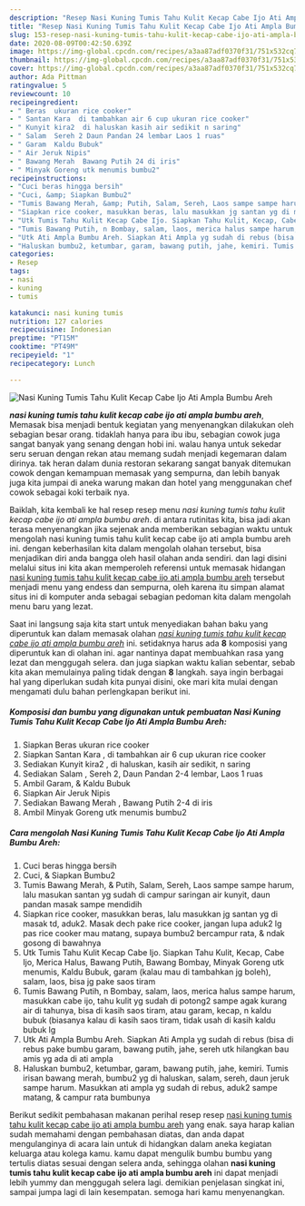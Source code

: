 ```yaml
---
description: "Resep Nasi Kuning Tumis Tahu Kulit Kecap Cabe Ijo Ati Ampla Bumbu Areh yang nikmat"
title: "Resep Nasi Kuning Tumis Tahu Kulit Kecap Cabe Ijo Ati Ampla Bumbu Areh yang nikmat"
slug: 153-resep-nasi-kuning-tumis-tahu-kulit-kecap-cabe-ijo-ati-ampla-bumbu-areh-yang-nikmat
date: 2020-08-09T00:42:50.639Z
image: https://img-global.cpcdn.com/recipes/a3aa87adf0370f31/751x532cq70/nasi-kuning-tumis-tahu-kulit-kecap-cabe-ijo-ati-ampla-bumbu-areh-foto-resep-utama.jpg
thumbnail: https://img-global.cpcdn.com/recipes/a3aa87adf0370f31/751x532cq70/nasi-kuning-tumis-tahu-kulit-kecap-cabe-ijo-ati-ampla-bumbu-areh-foto-resep-utama.jpg
cover: https://img-global.cpcdn.com/recipes/a3aa87adf0370f31/751x532cq70/nasi-kuning-tumis-tahu-kulit-kecap-cabe-ijo-ati-ampla-bumbu-areh-foto-resep-utama.jpg
author: Ada Pittman
ratingvalue: 5
reviewcount: 10
recipeingredient:
- " Beras  ukuran rice cooker"
- " Santan Kara  di tambahkan air 6 cup ukuran rice cooker"
- " Kunyit kira2  di haluskan kasih air sedikit n saring"
- " Salam  Sereh 2 Daun Pandan 24 lembar Laos 1 ruas"
- " Garam  Kaldu Bubuk"
- " Air Jeruk Nipis"
- " Bawang Merah  Bawang Putih 24 di iris"
- " Minyak Goreng utk menumis bumbu2"
recipeinstructions:
- "Cuci beras hingga bersih"
- "Cuci, &amp; Siapkan Bumbu2"
- "Tumis Bawang Merah, &amp; Putih, Salam, Sereh, Laos sampe sampe harum, lalu masukan santan yg sudah di campur saringan air kunyit, daun pandan masak sampe mendidih"
- "Siapkan rice cooker, masukkan beras, lalu masukkan jg santan yg di masak td, aduk2. Masak dech pake rice cooker, jangan lupa aduk2 lg pas rice cooker mau matang, supaya bumbu2 bercampur rata, &amp; ndak gosong di bawahnya"
- "Utk Tumis Tahu Kulit Kecap Cabe Ijo. Siapkan Tahu Kulit, Kecap, Cabe Ijo, Merica Halus, Bawang Putih, Bawang Bombay, Minyak Goreng utk menumis, Kaldu Bubuk, garam (kalau mau di tambahkan jg boleh), salam, laos, bisa jg pake saos tiram"
- "Tumis Bawang Putih, n Bombay, salam, laos, merica halus sampe harum, masukkan cabe ijo, tahu kulit yg sudah di potong2 sampe agak kurang air di tahunya, bisa di kasih saos tiram, atau garam, kecap, n kaldu bubuk (biasanya kalau di kasih saos tiram, tidak usah di kasih kaldu bubuk lg"
- "Utk Ati Ampla Bumbu Areh. Siapkan Ati Ampla yg sudah di rebus (bisa di rebus pake bumbu garam, bawang putih, jahe, sereh utk hilangkan bau amis yg ada di ati ampla"
- "Haluskan bumbu2, ketumbar, garam, bawang putih, jahe, kemiri. Tumis irisan bawang merah, bumbu2 yg di haluskan, salam, sereh, daun jeruk sampe harum. Masukkan ati ampla yg sudah di rebus, aduk2 sampe matang, &amp; campur rata bumbunya"
categories:
- Resep
tags:
- nasi
- kuning
- tumis

katakunci: nasi kuning tumis 
nutrition: 127 calories
recipecuisine: Indonesian
preptime: "PT15M"
cooktime: "PT49M"
recipeyield: "1"
recipecategory: Lunch

---
```



![Nasi Kuning Tumis Tahu Kulit Kecap Cabe Ijo Ati Ampla Bumbu Areh](https://img-global.cpcdn.com/recipes/a3aa87adf0370f31/751x532cq70/nasi-kuning-tumis-tahu-kulit-kecap-cabe-ijo-ati-ampla-bumbu-areh-foto-resep-utama.jpg)

<b><i>nasi kuning tumis tahu kulit kecap cabe ijo ati ampla bumbu areh</i></b>, Memasak bisa menjadi bentuk kegiatan yang menyenangkan dilakukan oleh sebagian besar orang. tidaklah hanya para ibu ibu, sebagian cowok juga sangat banyak yang senang dengan hobi ini. walau hanya untuk sekedar seru seruan dengan rekan atau memang sudah menjadi kegemaran dalam dirinya. tak heran dalam dunia restoran sekarang sangat banyak ditemukan cowok dengan kemampuan memasak yang sempurna, dan lebih banyak juga kita jumpai di aneka warung makan dan hotel yang menggunakan chef cowok sebagai koki terbaik nya.

Baiklah, kita kembali ke hal resep resep menu <i>nasi kuning tumis tahu kulit kecap cabe ijo ati ampla bumbu areh</i>. di antara rutinitas kita, bisa jadi akan terasa menyenangkan jika sejenak anda memberikan sebagian waktu untuk mengolah nasi kuning tumis tahu kulit kecap cabe ijo ati ampla bumbu areh ini. dengan keberhasilan kita dalam mengolah olahan tersebut, bisa menjadikan diri anda bangga oleh hasil olahan anda sendiri. dan lagi disini melalui situs ini kita akan memperoleh referensi untuk memasak hidangan <u>nasi kuning tumis tahu kulit kecap cabe ijo ati ampla bumbu areh</u> tersebut menjadi menu yang endess dan sempurna, oleh karena itu simpan alamat situs ini di komputer anda sebagai sebagian pedoman kita dalam mengolah menu baru yang lezat.




Saat ini langsung saja kita start untuk menyediakan bahan baku yang diperuntuk kan dalam memasak olahan <u><i>nasi kuning tumis tahu kulit kecap cabe ijo ati ampla bumbu areh</i></u> ini. setidaknya harus ada <b>8</b> komposisi yang diperuntuk kan di olahan ini. agar nantinya dapat membuahkan rasa yang lezat dan menggugah selera. dan juga siapkan waktu kalian sebentar, sebab kita akan memulainya paling tidak dengan <b>8</b> langkah. saya ingin berbagai hal yang diperlukan sudah kita punyai disini, oke mari kita mulai dengan mengamati dulu bahan perlengkapan berikut ini.

<!--inarticleads1-->

##### Komposisi dan bumbu yang digunakan untuk pembuatan Nasi Kuning Tumis Tahu Kulit Kecap Cabe Ijo Ati Ampla Bumbu Areh:

1. Siapkan  Beras  ukuran rice cooker
1. Siapkan  Santan Kara , di tambahkan air 6 cup ukuran rice cooker
1. Sediakan  Kunyit kira2 , di haluskan, kasih air sedikit, n saring
1. Sediakan  Salam , Sereh 2, Daun Pandan 2-4 lembar, Laos 1 ruas
1. Ambil  Garam, &amp; Kaldu Bubuk
1. Siapkan  Air Jeruk Nipis
1. Sediakan  Bawang Merah , Bawang Putih 2-4 di iris
1. Ambil  Minyak Goreng utk menumis bumbu2




<!--inarticleads2-->

##### Cara mengolah Nasi Kuning Tumis Tahu Kulit Kecap Cabe Ijo Ati Ampla Bumbu Areh:

1. Cuci beras hingga bersih
1. Cuci, &amp; Siapkan Bumbu2
1. Tumis Bawang Merah, &amp; Putih, Salam, Sereh, Laos sampe sampe harum, lalu masukan santan yg sudah di campur saringan air kunyit, daun pandan masak sampe mendidih
1. Siapkan rice cooker, masukkan beras, lalu masukkan jg santan yg di masak td, aduk2. Masak dech pake rice cooker, jangan lupa aduk2 lg pas rice cooker mau matang, supaya bumbu2 bercampur rata, &amp; ndak gosong di bawahnya
1. Utk Tumis Tahu Kulit Kecap Cabe Ijo. Siapkan Tahu Kulit, Kecap, Cabe Ijo, Merica Halus, Bawang Putih, Bawang Bombay, Minyak Goreng utk menumis, Kaldu Bubuk, garam (kalau mau di tambahkan jg boleh), salam, laos, bisa jg pake saos tiram
1. Tumis Bawang Putih, n Bombay, salam, laos, merica halus sampe harum, masukkan cabe ijo, tahu kulit yg sudah di potong2 sampe agak kurang air di tahunya, bisa di kasih saos tiram, atau garam, kecap, n kaldu bubuk (biasanya kalau di kasih saos tiram, tidak usah di kasih kaldu bubuk lg
1. Utk Ati Ampla Bumbu Areh. Siapkan Ati Ampla yg sudah di rebus (bisa di rebus pake bumbu garam, bawang putih, jahe, sereh utk hilangkan bau amis yg ada di ati ampla
1. Haluskan bumbu2, ketumbar, garam, bawang putih, jahe, kemiri. Tumis irisan bawang merah, bumbu2 yg di haluskan, salam, sereh, daun jeruk sampe harum. Masukkan ati ampla yg sudah di rebus, aduk2 sampe matang, &amp; campur rata bumbunya




Berikut sedikit pembahasan makanan perihal resep resep <u>nasi kuning tumis tahu kulit kecap cabe ijo ati ampla bumbu areh</u> yang enak. saya harap kalian sudah memahami dengan pembahasan diatas, dan anda dapat mengulanginya di acara lain untuk di hidangkan dalam aneka kegiatan keluarga atau kolega kamu. kamu dapat mengulik bumbu bumbu yang tertulis diatas sesuai dengan selera anda, sehingga olahan <b>nasi kuning tumis tahu kulit kecap cabe ijo ati ampla bumbu areh</b> ini dapat menjadi lebih yummy dan menggugah selera lagi. demikian penjelasan singkat ini, sampai jumpa lagi di lain kesempatan. semoga hari kamu menyenangkan.
